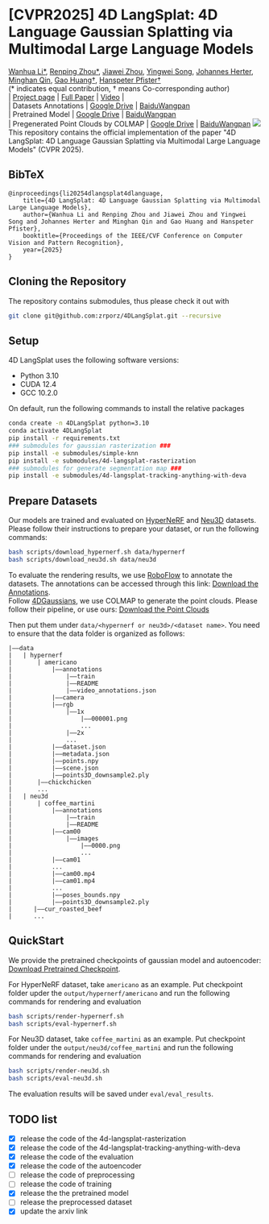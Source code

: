 # [CVPR2025] 4D LangSplat: 4D Language Gaussian Splatting via Multimodal Large Language Models
[Wanhua Li*](https://li-wanhua.github.io/), [Renping Zhou*](https://github.com/zrporz), [Jiawei Zhou](https://joezhouai.com/), [Yingwei Song](https://github.com/wrencanfly), [Johannes Herter](https://www.linkedin.com/in/johannes-herter-48a549155/), [Minghan Qin](https://github.com/minghanqin), [Gao Huang†](https://www.gaohuang.net/), [Hanspeter Pfister†](https://seas.harvard.edu/person/hanspeter-pfister) \
(* indicates equal contribution, † means Co-corresponding author) \
| [Project page](https://4d-langsplat.github.io) | [Full Paper](https://arxiv.org/abs/2503.10437) | [Video](https://youtu.be/L2OzQ91eRG4) |\
| Datasets Annotations | [Google Drive](https://drive.google.com/drive/folders/1C-ciHn38vVd47TMkx2-93EUpI0z4ZdZW?usp=sharing) | [BaiduWangpan](https://pan.baidu.com/s/1ZMOk0UFQ39WJ7TtTXy9gkA?pwd=g9rg)\
| Pretrained Model | [Google Drive](https://drive.google.com/drive/folders/1-G8I5cJCD66fjpvejUzF9QPRJU_GNxj0?usp=sharing) | [BaiduWangpan](https://pan.baidu.com/s/1TmBW1ZjZfjLQTGxpDXZzlg?pwd=3kmw)\
| Pregenerated Point Clouds by COLMAP | [Google Drive](https://drive.google.com/drive/folders/1_JOObfpXrCq3v_NYKwDt6vRHIbb0oVek?usp=sharing) | [BaiduWangpan](https://pan.baidu.com/s/15jDvS-zSW7pfdvzdwP32mQ?pwd=9y2u)
<img src="./assets/teaser.png"> 
This repository contains the official implementation of the paper "4D LangSplat: 4D Language Gaussian Splatting via Multimodal Large Language Models" (CVPR 2025).
## BibTeX
```
@inproceedings{li20254dlangsplat4dlanguage,
    title={4D LangSplat: 4D Language Gaussian Splatting via Multimodal Large Language Models}, 
    author={Wanhua Li and Renping Zhou and Jiawei Zhou and Yingwei Song and Johannes Herter and Minghan Qin and Gao Huang and Hanspeter Pfister},
    booktitle={Proceedings of the IEEE/CVF Conference on Computer Vision and Pattern Recognition},
    year={2025}
}
```
## Cloning the Repository
The repository contains submodules, thus please check it out with
```bash
git clone git@github.com:zrporz/4DLangSplat.git --recursive
```

## Setup
4D LangSplat uses the following software versions:
- Python 3.10
- CUDA 12.4
- GCC 10.2.0

On default, run the following commands to install the relative packages
```bash
conda create -n 4DLangSplat python=3.10
conda activate 4DLangSplat
pip install -r requirements.txt
### submodules for gaussian rasterization ###
pip install -e submodules/simple-knn
pip install -e submodules/4d-langsplat-rasterization
### submodules for generate segmentation map ###
pip install -e submodules/4d-langsplat-tracking-anything-with-deva
```

## Prepare Datasets
Our models are trained and evaluated on [HyperNeRF](https://github.com/google/hypernerf) and [Neu3D](https://github.com/facebookresearch/Neural_3D_Video) datasets. Please follow their instructions to prepare your dataset, or run the following commands:
```bash
bash scripts/download_hypernerf.sh data/hypernerf
bash scripts/download_neu3d.sh data/neu3d
```

To evaluate the rendering results, we use [RoboFlow](https://roboflow.com/) to annotate the datasets. The annotations can be accessed through this link: [Download the Annotations](https://drive.google.com/drive/folders/1C-ciHn38vVd47TMkx2-93EUpI0z4ZdZW?usp=sharing). \
Follow [4DGaussians](https://github.com/hustvl/4DGaussians), we use COLMAP to generate the point clouds. Please follow their pipeline, or use ours: [Download the Point Clouds](https://drive.google.com/drive/folders/1_JOObfpXrCq3v_NYKwDt6vRHIbb0oVek?usp=sharing)

Then put them under `data/<hypernerf or neu3d>/<dataset name>`. You need to ensure that the data folder is organized as follows:
```
|——data
|   | hypernerf
|       | americano
|           |——annotations
|               |——train
|               |——README
|               |——video_annotations.json
|           |——camera
|           |——rgb
|               |——1x
|                   |——000001.png
|                   ...
|               |——2x        
|               ...
|           |——dataset.json
|           |——metadata.json
|           |——points.npy
|           |——scene.json
|           |——points3D_downsample2.ply
|       |——chickchicken
|       ...
|   | neu3d
|       | coffee_martini
|           |——annotations
|               |——train
|               |——README
|           |——cam00
|               |——images
|                   |——0000.png
|                   ...
|           |——cam01
|           ...
|           |——cam00.mp4
|           |——cam01.mp4
|           ...
|           |——poses_bounds.npy
|           |——points3D_downsample2.ply
|      |——cur_roasted_beef
|      ...
```

## QuickStart
We provide the pretrained checkpoints of gaussian model and autoencoder: [Download Pretrained Checkpoint](https://drive.google.com/drive/folders/1-G8I5cJCD66fjpvejUzF9QPRJU_GNxj0?usp=sharing).

For HyperNeRF dataset, take `americano` as an example. Put checkpoint folder upder the  `output/hypernerf/americano` and run the following commands for rendering and evaluation
```bash
bash scripts/render-hypernerf.sh
bash scripts/eval-hypernerf.sh
```
For Neu3D dataset, take `coffee_martini` as an example. Put checkpoint folder under the  `output/neu3d/coffee_martini` and run the following commands for rendering and evaluation
```bash
bash scripts/render-neu3d.sh
bash scripts/eval-neu3d.sh
```

The evaluation results will be saved under `eval/eval_results`.



## TODO list
- [x] release the code of the 4d-langsplat-rasterization
- [x] release the code of the 4d-langsplat-tracking-anything-with-deva
- [x] release the code of the evaluation
- [x] release the code of the autoencoder
- [ ] release the code of preprocessing
- [ ] release the code of training
- [x] release the the pretrained model
- [ ] release the preprocessed dataset
- [x] update the arxiv link
